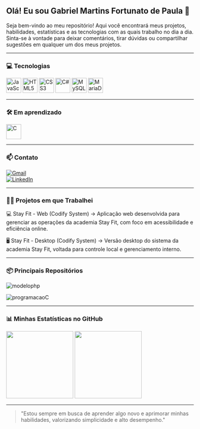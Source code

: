 ## Olá! Eu sou Gabriel Martins Fortunato de Paula 👋

Seja bem-vindo ao meu repositório! Aqui você encontrará meus projetos, habilidades, estatísticas e as tecnologias com as quais trabalho no dia a dia.  
Sinta-se à vontade para deixar comentários, tirar dúvidas ou compartilhar sugestões em qualquer um dos meus projetos.

---

### 💻 Tecnologias

<div align="left">
  <img src="https://cdn.jsdelivr.net/gh/devicons/devicon@latest/icons/javascript/javascript-original.svg" alt="JavaScript" width="40" height="40"/>
  <img src="https://cdn.jsdelivr.net/gh/devicons/devicon@latest/icons/html5/html5-original-wordmark.svg" alt="HTML5" width="40" height="40"/>
  <img src="https://cdn.jsdelivr.net/gh/devicons/devicon@latest/icons/css3/css3-original-wordmark.svg" alt="CSS3" width="40" height="40"/>
  <img src="https://cdn.jsdelivr.net/gh/devicons/devicon@latest/icons/csharp/csharp-original.svg" alt="C#" width="40" height="40"/>
  <img src="https://cdn.jsdelivr.net/gh/devicons/devicon@latest/icons/mysql/mysql-original.svg" alt="MySQL" width="40" height="40"/>
  <img src="https://cdn.jsdelivr.net/gh/devicons/devicon@latest/icons/mariadb/mariadb-original.svg" alt="MariaDB" width="40" height="40"/>
</div>

---

### 🛠️ Em aprendizado

<div align="left">
  <img src="https://cdn.jsdelivr.net/gh/devicons/devicon@latest/icons/c/c-original.svg" alt="C" width="40" height="40"/>
</div>

---

### 📫 Contato

[![Gmail](https://img.shields.io/badge/-Gmail-%23333?style=for-the-badge&logo=gmail&logoColor=white)](mailto:gabrielmartins180706@gmail.com)  
[![LinkedIn](https://img.shields.io/badge/-LinkedIn-%230077B5?style=for-the-badge&logo=linkedin&logoColor=white)](https://www.linkedin.com/in/gabriel-martins-09297934b/)

---

### 🏋️‍♂️ Projetos em que Trabalhei

💻 Stay Fit - Web (Codify System) ->
Aplicação web desenvolvida para gerenciar as operações da academia Stay Fit, com foco em acessibilidade e eficiência online.

🖥️ Stay Fit - Desktop (Codify System) ->
Versão desktop do sistema da academia Stay Fit, voltada para controle local e gerenciamento interno.

---

### 📦 Principais Repositórios
<!--theme=blue-->
<div align="inline-block">
  <img
    src="https://github-readme-stats.vercel.app/api/pin/?username=Bielmfp18&repo=modelophp&theme=tokyonight"
    alt="modelophp" />

  <img
    src="https://github-readme-stats.vercel.app/api/pin/?username=Bielmfp18&repo=programacaoC&theme=tokyonight"
    alt="programacaoC" />
</div>

---

### 📊 Minhas Estatísticas no GitHub

<div align="left">
  <img height="180em" src="https://github-readme-stats.vercel.app/api?username=Bielmfp18&show_icons=true&theme=tokyonight&include_all_commits=true&count_private=true"/>
  <img height="180em" src="https://github-readme-stats.vercel.app/api/top-langs/?username=Bielmfp18&layout=compact&langs_count=7&theme=tokyonight"/>
</div>

---
  
> "Estou sempre em busca de aprender algo novo e aprimorar minhas habilidades, valorizando simplicidade e alto desempenho."
